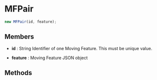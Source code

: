 # MFPair

```js
new MFPair(id, feature);
```

## Members

* __id__ : String
Identifier of one Moving Feature. This must be unique value.


* __feature__ : Moving Feature JSON object



## Methods
